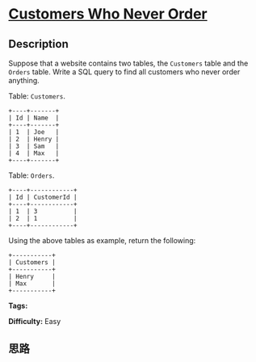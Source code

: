 # [Customers Who Never Order][title]

## Description

Suppose that a website contains two tables, the `Customers` table and the
`Orders` table. Write a SQL query to find all customers who never order
anything.

Table: `Customers`.
            +----+-------+    | Id | Name  |    +----+-------+    | 1  | Joe   |    | 2  | Henry |    | 3  | Sam   |    | 4  | Max   |    +----+-------+    

Table: `Orders`.
            +----+------------+    | Id | CustomerId |    +----+------------+    | 1  | 3          |    | 2  | 1          |    +----+------------+    

Using the above tables as example, return the following:
            +-----------+    | Customers |    +-----------+    | Henry     |    | Max       |    +-----------+    


**Tags:** 

**Difficulty:** Easy

## 思路

[title]: https://leetcode.com/problems/customers-who-never-order
